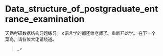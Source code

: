 # Data_structure_of_postgraduate_entrance_examination 
天勤考研数据结构习题练习。
c语言学的都还给老师了。重新开始学。
在下一个菜鸟，请各位大佬请绕道。
>_<
